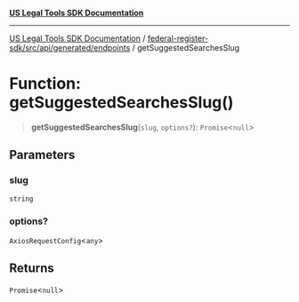 [**US Legal Tools SDK Documentation**](../../../../../../README.md)

***

[US Legal Tools SDK Documentation](../../../../../../README.md) / [federal-register-sdk/src/api/generated/endpoints](../README.md) / getSuggestedSearchesSlug

# Function: getSuggestedSearchesSlug()

> **getSuggestedSearchesSlug**(`slug`, `options?`): `Promise`\<`null`\>

## Parameters

### slug

`string`

### options?

`AxiosRequestConfig`\<`any`\>

## Returns

`Promise`\<`null`\>
